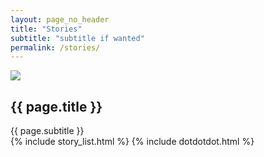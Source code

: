 ```yaml
---
layout: page_no_header
title: "Stories"
subtitle: "subtitle if wanted"
permalink: /stories/
---
```


<section class="container-fullwidth blog_archive_page">
	<div class="container-fullwidth blog_header_img">
		<img class="img-fluid" src="{{site.baseurl}}assets/images/backgrounds/blog_archive_letterbox.jpg" />
	</div>		
	<div class="blog_archive_title">
		<h1>{{ page.title }}</h1>
		<span class="author">{{ page.subtitle }}</span>
	</div>
	<div>
		{% include story_list.html %}
		{% include dotdotdot.html %}
	</div>
</section>
